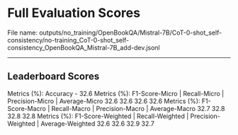 # Full Evaluation Scores

File name: outputs/no_training/OpenBookQA/Mistral-7B/CoT-0-shot_self-consistency/no-training_CoT-0-shot_self-consistency_OpenBookQA_Mistral-7B_add-dev.jsonl


---

## Leaderboard Scores

Metrics (%): Accuracy - 32.6
Metrics (%): F1-Score-Micro | Recall-Micro | Precision-Micro | Average-Micro
                32.6        32.6          32.6        32.6
Metrics (%): F1-Score-Macro | Recall-Macro | Precision-Macro | Average-Macro
                32.7        32.8          32.8        32.8
Metrics (%): F1-Score-Weighted | Recall-Weighted | Precision-Weighted | Average-Weighted
                32.6        32.6          32.9        32.7
